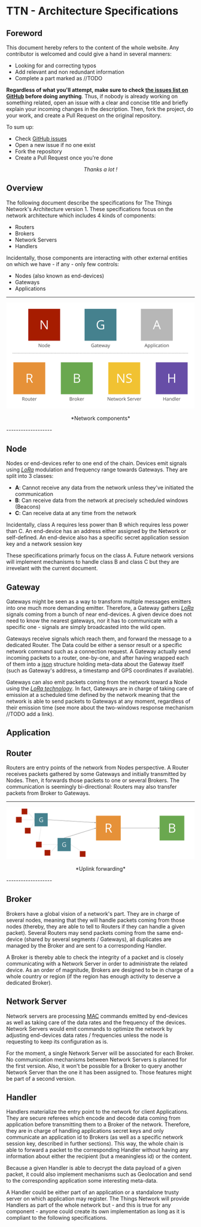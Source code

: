 TTN - Architecture Specifications
=================================

## Foreword

This document hereby refers to the content of the whole website. Any contributor is welcomed
and could give a hand in several manners:

- Looking for and correcting typos
- Add relevant and non redundant information
- Complete a part marked as //TODO

**Regardless of what you'll attempt, make sure to check [the issues list on
GitHub][github_issues] before doing anything**. Thus, if nobody is already working on something
related, open an issue with a clear and concise title and briefly explain your incoming changes
in the description. Then, fork the project, do your work, and create a Pull Request on the
original repository. 

To sum up:

- Check [GitHub issues][github_issues]
- Open a new issue if no one exist
- Fork the repository
- Create a Pull Request once you're done

*<p align="center">Thanks a lot !</p>*

## Overview

The following document describe the specifications for The Things Network's Architecture
version 1. These specifications focus on the network architecture which includes 4 kinds of
components:

- Routers 
- Brokers
- Network Servers
- Handlers

Incidentally, those components are interacting with other external entities on which we have -
if any - only few controls:

- Nodes (also known as end-devices)
- Gateways
- Applications

-------------------
![overview](img/overview.svg)
<p align="center">*Network components*</p>
-------------------

## Node
Nodes or end-devices refer to one end of the chain. Devices emit signals using
[*LoRa*][lora_technology] modulation and frequency range towards Gateways. They are split into
3 classes: 

- **A**: Cannot receive any data from the network unless they've initiated the communication
- **B**: Can receive data from the network at precisely scheduled windows (Beacons)
- **C**: Can receive data at any time from the network

Incidentally, class A requires less power than B which requires less power than C. 
An end-device has an address either assigned by the Network or self-defined. An end-device
also has a specific secret application session key and a network session key 

These specifications primarly focus on the class A. Future network versions will implement
mechanisms to handle class B and class C but they are irrevelant with the current document.

## Gateway
Gateways might be seen as a way to transform multiple messages emitters into one much more
demanding emitter. Therefore, a Gateway gathers [*LoRa*][lora_technology] signals coming from a
bunch of near end-devices. A given device does not need to know the nearest gateways, nor it
has to communicate with a specific one - signals are simply broadcasted into the wild open. 

Gateways receive signals which reach them, and forward the message to a dedicated Router. The
Data could be either a sensor result or a specific network command such as a connection
request. A Gateway actually send incoming packets to a router, one-by-one, and after having
wrapped each of them into a [json][json] structure holding meta-data about the Gateway itself
(such as Gateway's address, a timestamp and GPS coordinates if available).

Gateways can also emit packets coming from the network toward a Node using the [*LoRa
technology*][lora_technology]. In fact, Gateways are in charge of taking care of emission at a
scheduled time defined by the network meaning that the network is able to send packets to
Gateways at any moment, regardless of their emission time (see more about the two-windows
response mechanism //TODO add a link). 

## Application

## Router

Routers are entry points of the network from Nodes perspective. A Router receives packets
gathered by some Gateways and initially transmitted by Nodes. Then, it forwards those packets
to one or several Brokers. The communication is seemingly bi-directional: Routers may also
transfer packets from Broker to Gateways. 

-------------------
![overview](img/uplink_router.svg)
<p align="center">*Uplink forwarding*</p>
-------------------

## Broker

Brokers have a global vision of a network's part. They are in charge of several nodes, meaning
that they will handle packets coming from those nodes (thereby, they are able to tell to
Routers if they can handle a given packet). Several Routers may send packets coming from the
same end-device (shared by several segments / Gateways), all duplicates are managed by the
Broker and are sent to a corresponding Handler.

A Broker is thereby able to check the integrity of a packet and is closely communicating with a
Network Server in order to administrate the related device. As an order of magnitude, Brokers
are designed to be in charge of a whole country or region (if the region has enough activity to
deserve a dedicated Broker).

## Network Server

Network servers are processing [MAC][mac] commands emitted by end-devices as well as taking care
of the data rates and the frequency of the devices. Network Servers would emit commands to
optimize the network by adjusting end-devices data rates / frequencies unless the node is
requesting to keep its configuration as is. 

For the moment, a single Network Server will be associated for each Broker. No communication
mechanisms between Network Servers is planned for the first version. Also, it won't be possible
for a Broker to query another Network Server than the one it has been assigned to. Those
features might be part of a second version. 

## Handler

Handlers materialize the entry point to the network for client Applications. They are secure
referees which encode and decode data coming from application before transmitting them to a
Broker of the network. Therefore, they are in charge of handling applications secret keys and
only communicate an application id to Brokers (as well as a specific network session key,
described in further sections). This way, the whole chain is able to forward a packet to the
corresponding Handler without having any information about either the recipient (but a
meaningless id) or the content. 

Because a given Handler is able to decrypt the data payload of a given packet, it could
also implement mechanisms such as Geolocation and send to the corresponding application some
interesting meta-data.

A Handler could be either part of an application or a standalone trusty server on which
application may register. The Things Network will provide Handlers as part of the whole network
but - and this is true for any component - anyone could create its own implementation as long
as it is compliant to the following specifications.

[lora_technology]: https://www.lora-alliance.org/What-Is-LoRa/Technology
[json]: https://fr.wikipedia.org/wiki/JavaScript_Object_Notation
[github_issues]: https://github.com/TheThingsNetwork/Specifications/issues
[mac]: https://en.wikipedia.org/wiki/Media_access_control
